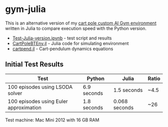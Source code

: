 # gym-julia

This is an alternative version of my [cart pole custom AI Gym environment](https://github.com/billtubbs/gym-CartPole-bt-v0) written in Julia to compare execution speed with the Python version.

- [Test-Julia-version.ipynb](Test-Julia-version.ipynb) - test script and results
- [CartPoleBTEnv.jl](CartPoleBTEnv.jl) - Julia code for simulating environment
- [cartpend.jl](cartpend.jl) - Cart-pendulum dynamics equations

## Initial Test Results

| Test                                   | Python      | Julia         | Ratio      |
|----------------------------------------|-------------|---------------|------------|
| 100 episodes using LSODA solver        | 6.9 seconds |   1.5 seconds |       ~4.5 |
| 100 episodes using Euler approximation | 1.8 seconds | 0.068 seconds |        ~26 |

Test machine: Mac Mini 2012 with 16 GB RAM

